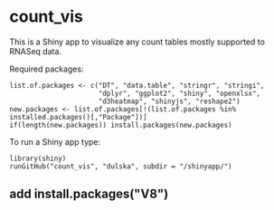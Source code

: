 # count_vis 

This is a Shiny app to visualize any count tables mostly supported to RNASeq data. 

Required packages:
```
list.of.packages <- c("DT", "data.table", "stringr", "stringi", 
                      "dplyr", "ggplot2", "shiny", "openxlsx", 
                      "d3heatmap", "shinyjs", "reshape2")
new.packages <- list.of.packages[!(list.of.packages %in% installed.packages()[,"Package"])]
if(length(new.packages)) install.packages(new.packages)
```

To run a Shiny app type:
```
library(shiny)
runGitHub("count_vis", "dulska", subdir = "/shinyapp/")
```

## add install.packages("V8")
